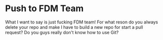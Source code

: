# Push to FDM Team
What I want to say is just fucking FDM team! For what reson do you always delete your repo and make I have to build a new repo for start a pull request? Do you guys really don't know how to use Git?